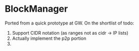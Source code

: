 # BlockManager
Ported from a quick prototype at GW. On the shortlist of todo:
1. Support CIDR notation (as ranges not as cidr -> IP lists)
2. Actually implement the p2p portion
3. 
